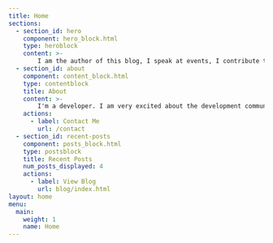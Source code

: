 ```yaml
---
title: Home
sections:
  - section_id: hero
    component: hero_block.html
    type: heroblock
    content: >-
        I am the author of this blog, I speak at events, I contribute to communities and I share with technology leaders from around the world.
  - section_id: about
    component: content_block.html
    type: contentblock
    title: About
    content: >-
        I'm a developer. I am very excited about the development communities, entrepreneurship and especially open source.
    actions:
      - label: Contact Me
        url: /contact
  - section_id: recent-posts
    component: posts_block.html
    type: postsblock
    title: Recent Posts
    num_posts_displayed: 4
    actions:
      - label: View Blog
        url: blog/index.html
layout: home
menu:
  main:
    weight: 1
    name: Home
---
```

